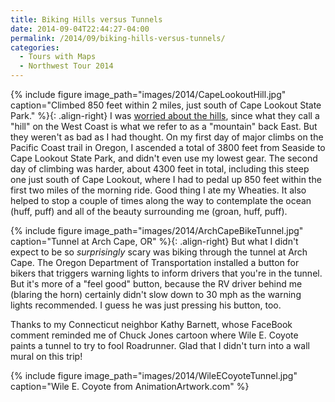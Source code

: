```yaml
---
title: Biking Hills versus Tunnels
date: 2014-09-04T22:44:27-04:00
permalink: /2014/09/biking-hills-versus-tunnels/
categories:
  - Tours with Maps
  - Northwest Tour 2014
---
```

{% include figure image_path="images/2014/CapeLookoutHill.jpg" caption="Climbed 850 feet within 2 miles, just south of Cape Lookout State Park." %}{: .align-right}
I was [worried about the hills](http://jackbikes.org/2014/09/biking-with-eleanor-roosevelt), since what they call a "hill" on the West Coast is what we refer to as a "mountain" back East. But they weren't as bad as I had thought. On my first day of major climbs on the Pacific Coast trail in Oregon, I ascended a total of 3800 feet from Seaside to Cape Lookout State Park, and didn't even use my lowest gear. The second day of climbing was harder, about 4300 feet in total, including this steep one just south of Cape Lookout, where I had to pedal up 850 feet within the first two miles of the morning ride. Good thing I ate my Wheaties. It also helped to stop a couple of times along the way to contemplate the ocean (huff, puff) and all of the beauty surrounding me (groan, huff, puff).

{% include figure image_path="images/2014/ArchCapeBikeTunnel.jpg" caption="Tunnel at Arch Cape, OR" %}{: .align-right}
But what I didn't expect to be so *surprisingly* scary was biking through the tunnel at Arch Cape. The Oregon Department of Transportation installed a button for bikers that triggers warning lights to inform drivers that you're in the tunnel. But it's more of a "feel good" button, because the RV driver behind me (blaring the horn) certainly didn't slow down to 30 mph as the warning lights recommended. I guess he was just pressing his button, too.

Thanks to my Connecticut neighbor Kathy Barnett, whose FaceBook comment reminded me of Chuck Jones cartoon where Wile E. Coyote paints a tunnel to try to fool Roadrunner. Glad that I didn't turn into a wall mural on this trip!

{% include figure image_path="images/2014/WileECoyoteTunnel.jpg" caption="Wile E. Coyote from AnimationArtwork.com" %}
